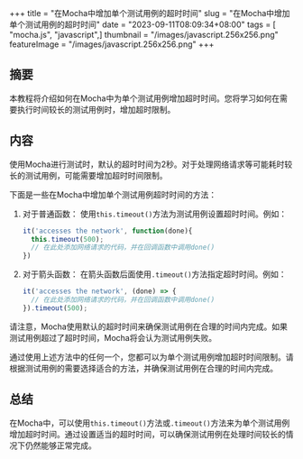 +++
title = "在Mocha中增加单个测试用例的超时时间"
slug = "在Mocha中增加单个测试用例的超时时间"
date = "2023-09-11T08:09:34+08:00"
tags = [ "mocha.js", "javascript",]
thumbnail = "/images/javascript.256x256.png"
featureImage = "/images/javascript.256x256.png"
+++


## 摘要
本教程将介绍如何在Mocha中为单个测试用例增加超时时间。您将学习如何在需要执行时间较长的测试用例时，增加超时限制。

## 内容
使用Mocha进行测试时，默认的超时时间为2秒。对于处理网络请求等可能耗时较长的测试用例，可能需要增加超时时间限制。

下面是一些在Mocha中增加单个测试用例超时时间的方法：

1. 对于普通函数：
   使用`this.timeout()`方法为测试用例设置超时时间。例如：
   ```javascript
   it('accesses the network', function(done){
     this.timeout(500);
     // 在此处添加网络请求的代码，并在回调函数中调用done()
   })
   ```
   
2. 对于箭头函数：
   在箭头函数后面使用`.timeout()`方法指定超时时间。例如：
   ```javascript
   it('accesses the network', (done) => {
     // 在此处添加网络请求的代码，并在回调函数中调用done()
   }).timeout(500);
   ```

请注意，Mocha使用默认的超时时间来确保测试用例在合理的时间内完成。如果测试用例超过了超时时间，Mocha将会认为测试用例失败。

通过使用上述方法中的任何一个，您都可以为单个测试用例增加超时时间限制。请根据测试用例的需要选择适合的方法，并确保测试用例在合理的时间内完成。

## 总结
在Mocha中，可以使用`this.timeout()`方法或`.timeout()`方法来为单个测试用例增加超时时间。通过设置适当的超时时间，可以确保测试用例在处理时间较长的情况下仍然能够正常完成。


